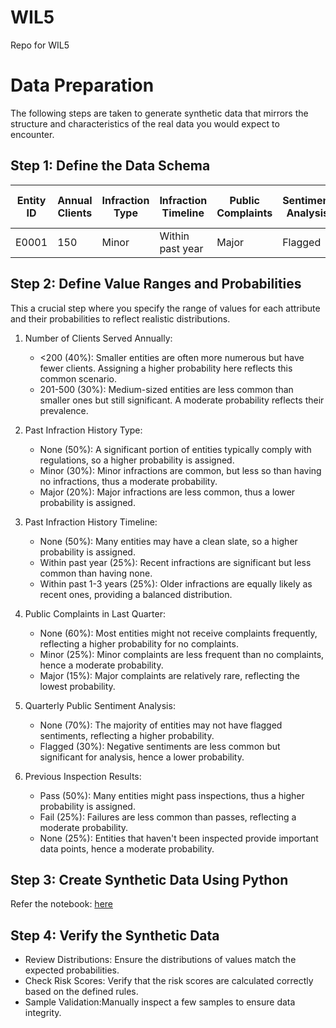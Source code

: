 # WIL5
Repo for WIL5 
# Data Preparation
The following steps are taken to generate synthetic data that mirrors the structure and characteristics of the real data you would expect to encounter.
## Step 1: Define the Data Schema

| Entity ID | Annual Clients | Infraction Type | Infraction Timeline | Public Complaints | Sentiment Analysis | Inspection Results | Total Risk Score |
|-----------|----------------|-----------------|---------------------|-------------------|---------------------|--------------------|------------------|
| E0001     | 150            | Minor           | Within past year    | Major             | Flagged             | Pass               | 12               |


## Step 2: Define Value Ranges and Probabilities
This a crucial step where you specify the range of values for each attribute and their probabilities to reflect realistic distributions.
1. Number of Clients Served Annually:
   - <200 (40%): Smaller entities are often more numerous but have fewer clients. Assigning a higher probability here reflects this common scenario.
   - 201-500 (30%): Medium-sized entities are less common than smaller ones but still significant. A moderate probability reflects their prevalence.
     
2. Past Infraction History Type:
   - None (50%): A significant portion of entities typically comply with regulations, so a higher probability is assigned.
   - Minor (30%): Minor infractions are common, but less so than having no infractions, thus a moderate probability.
   - Major (20%): Major infractions are less common, thus a lower probability is assigned.
3. Past Infraction History Timeline:
   - None (50%): Many entities may have a clean slate, so a higher probability is assigned.
   - Within past year (25%): Recent infractions are significant but less common than having none.
   - Within past 1-3 years (25%): Older infractions are equally likely as recent ones, providing a balanced distribution.
4. Public Complaints in Last Quarter:
   - None (60%): Most entities might not receive complaints frequently, reflecting a higher probability for no complaints.
   - Minor (25%): Minor complaints are less frequent than no complaints, hence a moderate probability.
   - Major (15%): Major complaints are relatively rare, reflecting the lowest probability.
5. Quarterly Public Sentiment Analysis:
   - None (70%): The majority of entities may not have flagged sentiments, reflecting a higher probability.
   - Flagged (30%): Negative sentiments are less common but significant for analysis, hence a lower probability.
6. Previous Inspection Results:
   - Pass (50%): Many entities might pass inspections, thus a higher probability is assigned.
   - Fail (25%): Failures are less common than passes, reflecting a moderate probability.
   - None (25%): Entities that haven't been inspected provide important data points, hence a moderate probability.
     
## Step 3: Create Synthetic Data Using Python
Refer the notebook: [here](Data/SyntheticData.ipynb)

## Step 4: Verify the Synthetic Data
- Review Distributions: Ensure the distributions of values match the expected probabilities.
- Check Risk Scores: Verify that the risk scores are calculated correctly based on the defined rules.
- Sample Validation:Manually inspect a few samples to ensure data integrity.
